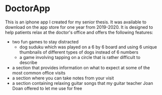 # DoctorApp
This is an iphone app I created for my senior thesis. It was available to download on the app store for one year from 2019-2020. 
It is designed to help patients relax at the doctor's office and offers the following features:
* two fun games to stay distracted
  * dog suduku which was played on a 6 by 6 board and using 6 unique thumbnails of different types of dogs instead of 6 numbers
  * a game involving tapping on a circle that is rather difficult to describe
* a section that provides information on what to expect at some of the most common office visits
* a section where you can take notes from your visit
* a section containing relaxing guitar songs that my guitar teacher Joan Doan offered to let me use for free

